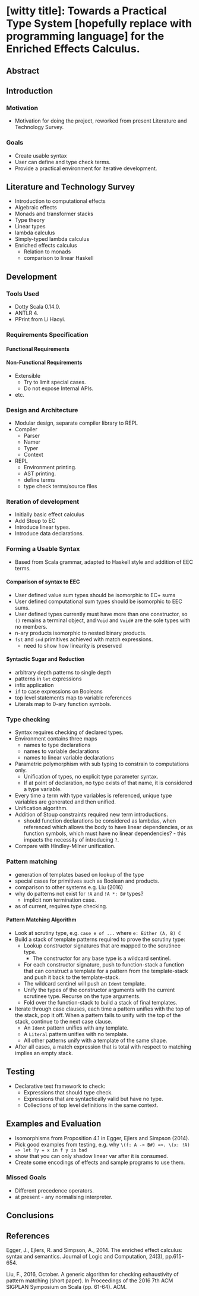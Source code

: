 # [witty title]: Towards a Practical Type System [hopefully replace with programming language] for the Enriched Effects Calculus.

<!-- pandoc -o dissertation-structure.pdf dissertation-structure.md  -->
## Abstract

## Introduction

### Motivation
* Motivation for doing the project, reworked from present Literature and Technology Survey.

### Goals
* Create usable syntax
* User can define and type check terms.
* Provide a practical environment for iterative development.

## Literature and Technology Survey
* Introduction to computational effects
* Algebraic effects
* Monads and transformer stacks
* Type theory
* Linear types
* lambda calculus
* Simply-typed lambda calculus
* Enriched effects calculus
  - Relation to monads
  - comparison to linear Haskell

## Development

### Tools Used
* Dotty Scala 0.14.0.
* ANTLR 4.
* PPrint from Li Haoyi.

### Requirements Specification

#### Functional Requirements

#### Non-Functional Requirements
* Extensible
  - Try to limit special cases.
  - Do not expose Internal APIs.
* etc.

### Design and Architecture
* Modular design, separate compiler library to REPL
* Compiler
  - Parser
  - Namer
  - Typer
  - Context
* REPL
  - Environment printing.
  - AST printing.
  - define terms
  - type check terms/source files

### Iteration of development
* Initially basic effect calculus
* Add Stoup to EC
* Introduce linear types.
* Introduce data declarations.

### Forming a Usable Syntax
* Based from Scala grammar, adapted to Haskell style and addition of EEC terms.

#### Comparison of syntax to EEC
  - User defined value sum types should be isomorphic to EC+ sums
  - User defined computational sum types should be isomorphic to EEC sums.
  - User defined types currently must have more than one constructor, so
    `()` remains a terminal object, and `Void` and `Void#` are the sole
    types with no members.
  - n-ary products isomorphic to nested binary products.
  - `fst` and `snd` primitives achieved with match expressions.
    - need to show how linearity is preserved

#### Syntactic Sugar and Reduction
  - arbitrary depth patterns to single depth
  - patterns in `let` expressions
  - infix application
  - `if` to case expressions on Booleans
  - top level statements map to variable references
  - Literals map to 0-ary function symbols.

### Type checking
* Syntax requires checking of declared types.
* Environment contains three maps
  - names to type declarations
  - names to variable declarations
  - names to linear variable declarations
* Parametric polymorphism with sub typing to constrain to computations only.
  - Unification of types, no explicit type parameter syntax.
  - If at point of declaration, no type exists of that name, it is considered
    a type variable.
* Every time a term with type variables is referenced, unique type variables 
  are generated and then unified.
* Unification algorithm.
* Addition of Stoup constraints required new term introductions.
  - should function declarations be considered as lambdas, when referenced
    which allows the body to have linear dependencies, or as function
    symbols, which must have no linear dependencies? - this impacts the
    necessity of introducing `?`.
* Compare with Hindley-Milner unification.

### Pattern matching
* generation of templates based on lookup of the type
* special cases for primitives such as Boolean and products.
* comparison to other systems e.g. Liu (2016)
* why do patterns not exist for `!A` and `!A *: B#` types?
  - implicit non termination case.
* as of current, requires type checking.

#### Pattern Matching Algorithm
* Look at scrutiny type, e.g. `case e of ...` where `e: Either (A, B) C`
* Build a stack of template patterns required to prove the
  scrutiny type:
  - Lookup constructor signatures that are mapped to the scrutinee type.
    - The constructor for any base type is a wildcard sentinel.
  - For each constructor signature, push to function-stack a function that
    can construct a template for a pattern from the template-stack and
    push it back to the template-stack.
  - The wildcard sentinel will push an `Ident` template.
  - Unify the types of the constructor arguments with
    the current scrutinee type. Recurse on the type arguments.
  - Fold over the function-stack to build a stack of final templates.
* Iterate through case clauses, each time a pattern unifies with the
  top of the stack, pop it off. When a pattern fails to unify with the top
  of the stack, continue to the next case clause.
  - An `Ident` pattern unifies with any template.
  - A `Literal` pattern unifies with no template.
  - All other patterns unify with a template of the same shape.
* After all cases, a match expression that is total with respect to matching
  implies an empty stack.

## Testing
* Declarative test framework to check:
  - Expressions that should type check.
  - Expressions that are syntactically valid but have no type.
  - Collections of top level definitions in the same context.

## Examples and Evaluation
* Isomorphisms from Proposition 4.1 in Egger, Ejlers and Simpson (2014).
* Pick good examples from testing, e.g. why
`\(f: A -> B#) =>. \(x: !A) => let !y = x in f y is bad`
* show that you can only shadow linear var after it is consumed.
* Create some encodings of effects and sample programs to use them.

### Missed Goals
* Different precedence operators.
* at present - any normalising interpreter.

## Conclusions

## References
Egger, J., Ejlers, R. and Simpson, A., 2014. The enriched effect calculus: syntax and semantics. Journal of Logic and Computation, 24(3), pp.615-654.

Liu, F., 2016, October. A generic algorithm for checking exhaustivity of pattern matching (short paper). In Proceedings of the 2016 7th ACM SIGPLAN Symposium on Scala (pp. 61-64). ACM.